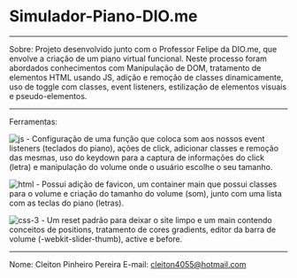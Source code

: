﻿# Simulador-Piano-DIO.me
---

Sobre: Projeto desenvolvido junto com o Professor Felipe da DIO.me, que envolve a criação de um piano virtual funcional. Neste processo foram abordados conhecimentos com Manipulação de DOM, tratamento de elementos HTML usando JS, adição e remoção de classes dinamicamente, uso de toggle com classes, event listeners, estilização de elementos visuais e pseudo-elementos.

---

Ferramentas:

![js](https://github.com/user-attachments/assets/556274c5-a42e-49fe-b527-7de86d5c9380) - Configuração de uma função que coloca som aos nossos event listeners (teclados do piano), ações de click, adicionar classes e remoção das mesmas, uso do keydown para a captura de informações do click (letra) e manipulação do volume onde o usuário escolhe o seu tamanho.

![html](https://github.com/user-attachments/assets/b2aa2625-7066-4405-97c9-e6e25d2d5974) - Possui adição de favicon, um container main que possui classes para o volume e criação do tamanho do volume (som), junto com uma lista com as teclas do piano (letras).

![css-3](https://github.com/user-attachments/assets/7749c3eb-4769-4589-92c1-ada95a95ee62) - Um reset padrão para deixar o site limpo e um main contendo conceitos de positions, tratamento de cores gradients, editor da barra de volume (-webkit-slider-thumb), active e before.

---

Nome: Cleiton Pinheiro Pereira
E-mail: cleiton4055@hotmail.com
